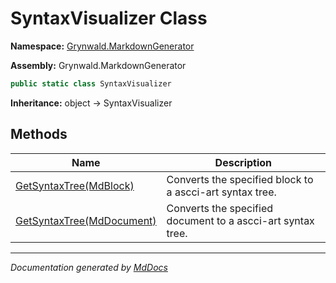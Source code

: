 # SyntaxVisualizer Class

**Namespace:** [Grynwald.MarkdownGenerator](../index.md)

**Assembly:** Grynwald.MarkdownGenerator

```csharp
public static class SyntaxVisualizer
```

**Inheritance:** object → SyntaxVisualizer

## Methods

| Name                                                                          | Description                                                  |
| ----------------------------------------------------------------------------- | ------------------------------------------------------------ |
| [GetSyntaxTree(MdBlock)](methods/GetSyntaxTree.md#getsyntaxtreemdblock)       | Converts the specified block to a ascci\-art syntax tree.    |
| [GetSyntaxTree(MdDocument)](methods/GetSyntaxTree.md#getsyntaxtreemddocument) | Converts the specified document to a ascci\-art syntax tree. |

___

*Documentation generated by [MdDocs](https://github.com/ap0llo/mddocs)*

